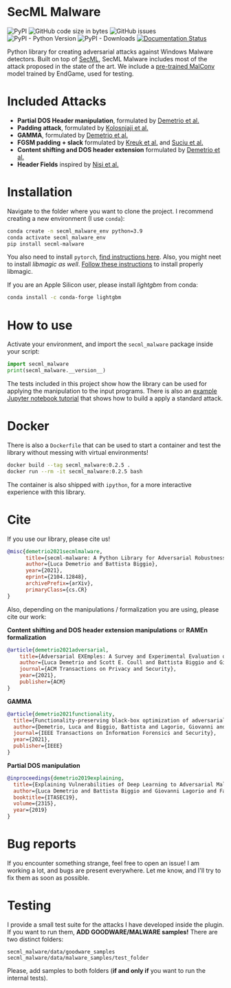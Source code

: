 # SecML Malware

![PyPI](https://img.shields.io/pypi/v/secml_malware?style=flat-square)
![GitHub code size in bytes](https://img.shields.io/github/languages/code-size/zangobot/secml_malware?style=flat-square)
![GitHub issues](https://img.shields.io/github/issues/zangobot/secml_malware?style=flat-square)
![PyPI - Python Version](https://img.shields.io/pypi/pyversions/secml_malware?style=flat-square)
![PyPI - Downloads](https://img.shields.io/pypi/dm/secml_malware?style=flat-square)
[![Documentation Status](https://readthedocs.org/projects/secml-malware/badge/?version=latest)](https://secml-malware.readthedocs.io/en/latest/?badge=latest)

Python library for creating adversarial attacks against Windows Malware detectors.
Built on top of [SecML](https://secml.gitlab.io), SecML Malware includes most of the attack proposed in the state of the art.
We include a [pre-trained MalConv](https://github.com/endgameinc/ember) model trained by EndGame, used for testing.

# Included Attacks

* **Partial DOS Header manipulation**, formulated by [Demetrio et al.](https://arxiv.org/abs/1901.03583)
* **Padding attack**, formulated by [Kolosnjaji et al.](http://pralab.diee.unica.it/sites/default/files/kolosnjaji18-eusipco.pdf)
* **GAMMA**, formulated by [Demetrio et al.](https://arxiv.org/abs/2003.13526)
* **FGSM padding + slack** formulated by [Kreuk et al.](https://arxiv.org/abs/1802.04528) and [Suciu et al.](https://arxiv.org/abs/1810.08280)
* **Content shifting and DOS header extension** formulated by [Demetrio et al.](https://arxiv.org/pdf/2008.07125.pdf)
* **Header Fields** inspired by [Nisi et al.](https://www.s3.eurecom.fr/~darion/papers/raid2021.pdf)


# Installation

Navigate to the folder where you want to clone the project.
I recommend creating a new environment (I use `conda`):
```bash
conda create -n secml_malware_env python=3.9
conda activate secml_malware_env
pip install secml-malware
```
You also need to install `pytorch`, [find instructions here](https://pytorch.org/get-started/locally/). 
Also, you might neet to install *libmagic as well*. [Follow these instructions](https://github.com/ahupp/python-magic#installation) to install properly libmagic.

If you are an Apple Silicon user, please install *lightgbm* from conda:
```bash
conda install -c conda-forge lightgbm
```

# How to use
Activate your environment, and import the `secml_malware` package inside your script:
```python
import secml_malware
print(secml_malware.__version__)
```
The tests included in this project show how the library can be used for applying the manipulation to the input programs.
There is also an [example Jupyter notebook tutorial](https://github.com/zangobot/secml_malware/blob/master/attack_tutorial.ipynb) that shows how to build a apply a standard attack.

# Docker
There is also a `Dockerfile` that can be used to start a container and test the library without messing with virtual environments!
```bash
docker build --tag secml_malware:0.2.5 .
docker run --rm -it secml_malware:0.2.5 bash
```
The container is also shipped with `ipython`, for a more interactive experience with this library.

# Cite

If you use our library, please cite us!
```bibtex
@misc{demetrio2021secmlmalware,
      title={secml-malware: A Python Library for Adversarial Robustness Evaluation of Windows Malware Classifiers}, 
      author={Luca Demetrio and Battista Biggio},
      year={2021},
      eprint={2104.12848},
      archivePrefix={arXiv},
      primaryClass={cs.CR}
}
```

Also, depending on the manipulations / formalization you are using, please cite our work:

**Content shifting and DOS header extension  manipulations** or **RAMEn formalization**
```bibtex
@article{demetrio2021adversarial,
    title={Adversarial EXEmples: A Survey and Experimental Evaluation of Practical Attacks on Machine Learning for Windows Malware Detection},
    author={Luca Demetrio and Scott E. Coull and Battista Biggio and Giovanni Lagorio and Alessandro Armando and Fabio Roli},
    journal={ACM Transactions on Privacy and Security},
    year={2021},
    publisher={ACM}
}
``` 

**GAMMA**
```bibtex
@article{demetrio2021functionality,
  title={Functionality-preserving black-box optimization of adversarial windows malware},
  author={Demetrio, Luca and Biggio, Battista and Lagorio, Giovanni and Roli, Fabio and Armando, Alessandro},
  journal={IEEE Transactions on Information Forensics and Security},
  year={2021},
  publisher={IEEE}
}

```

**Partial DOS manipulation**
```bibtex
@inproceedings{demetrio2019explaining,
  title={Explaining Vulnerabilities of Deep Learning to Adversarial Malware Binaries},
  author={Luca Demetrio and Battista Biggio and Giovanni Lagorio and Fabio Roli and Alessandro Alessandro},
  booktitle={ITASEC19},
  volume={2315},
  year={2019}
}

```

# Bug reports
If you encounter something strange, feel free to open an issue! I am working a lot, and bugs are present everywhere.
Let me know, and I'll try to fix them as soon as possible.

# Testing
I provide a small test suite for the attacks I have developed inside the plugin.
If you want to run them, **ADD GOODWARE/MALWARE samples!**
There are two distinct folders: 
```
secml_malware/data/goodware_samples
secml_malware/data/malware_samples/test_folder
```
Please, add samples to both folders (**if and only if** you want to run the internal tests).
